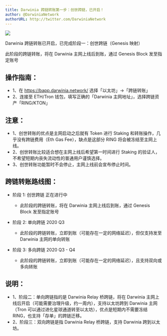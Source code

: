 ```yaml
---
title: Darwinia 跨链转账第一步：创世跨链，已开启！
author: @DarwiniaNetwork
authorURL: http://twitter.com/DarwiniaNetwork
---
```


![](assets/2020-07-20-darwinia-mainnet-genesis.png)

Darwinia 跨链转账已开启，已完成阶段一：创世跨链（Genesis 映射）

<!--truncate-->

此阶段的跨链转账，将在 Darwinia 主网上线后到账，通过 Genesis Block 发至指定账号

## 操作指南：

- 1、在 https://bapp.darwinia.network/ 选择「以太坊」->「跨链转账」
- 2、连接至 ETH/Tron 钱包，填写正确的「Darwinia 主网地址」，选择跨链资产「RING/KTON」

## 注意：

- 1、创世转账的优点是主网启动之后就有 Token 进行 Staking 和转账操作，几乎没有跨链费用（Eth Gas Fee），缺点是这部分 RING 将会被冻结至主网上线。
- 2、创世转账比较适合想在主网上线后希望第一时间进行 Staking 的验证人，不希望短期内丧失流动性的普通用户谨慎选择。
- 3、创世转账功能暂时不会停止，主网上线前会宣布停止时间。

## 跨链转账路线图：

- 阶段 1: 创世跨链 正在进行中
  - 此阶段的跨链转账，将在 Darwinia 主网上线后到账，通过 Genesis Block 发至指定账号

- 阶段 2: 单向跨链 2020 Q3
  - 此阶段的跨链转账，立即到账（可能存在一定的网络延迟），但仅支持发至 Darwinia 主网的单向转账

- 阶段 3: 多向跨链 2020 Q3 - Q4
  - 此阶段的跨链转账，立即到账（可能存在一定的网络延迟），且支持双向或多向转账

## 说明：

- 1、阶段二：单向跨链指的是 Darwinia Relay 桥跨链，将在 Darwinia 主网上线后开启（可能需要治理升级，约一周内），支持以太坊跨到 Darwinia 主网（Tron 可以通过进化星球通道转至以太坊），优点是短期内不需要冻结 RING，也支持「存单」的跨链迁移。
- 2、阶段三：双向跨链是指 Darwinia Relay 桥跨链，支持 Darwinia 跨到以太坊。
